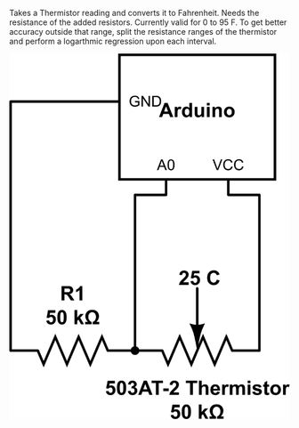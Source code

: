Takes a Thermistor reading and converts it to Fahrenheit. Needs the resistance of the added resistors. Currently valid for 0 to 95 F. To get better accuracy outside that range, split the resistance ranges of the thermistor and perform a logarthmic regression upon each interval.

![alt tag](thermistor.png)
